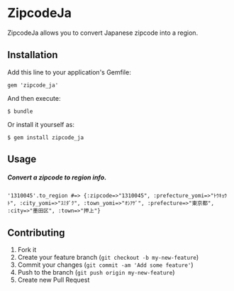# ZipcodeJa

ZipcodeJa allows you to convert Japanese zipcode into a region.

## Installation

Add this line to your application's Gemfile:

    gem 'zipcode_ja'

And then execute:

    $ bundle

Or install it yourself as:

    $ gem install zipcode_ja

## Usage

##### Convert a zipcode to region info.

```
'1310045'.to_region #=> {:zipcode=>"1310045", :prefecture_yomi=>"ﾄｳｷｮｳﾄ", :city_yomi=>"ｽﾐﾀﾞｸ", :town_yomi=>"ｵｼｱｹﾞ", :prefecture=>"東京都", :city=>"墨田区", :town=>"押上"}
```

## Contributing

1. Fork it
2. Create your feature branch (`git checkout -b my-new-feature`)
3. Commit your changes (`git commit -am 'Add some feature'`)
4. Push to the branch (`git push origin my-new-feature`)
5. Create new Pull Request
